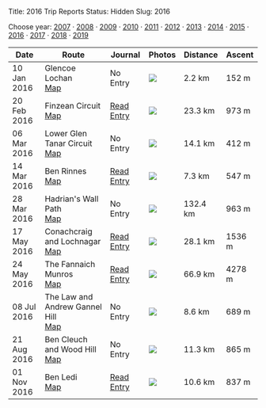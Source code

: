 Title: 2016 Trip Reports
Status: Hidden
Slug: 2016

<p>Choose year: <a href='/reports/2007/'>2007</a> &middot; <a href='/reports/2008/'>2008</a> &middot; <a href='/reports/2009/'>2009</a> &middot; <a href='/reports/2010/'>2010</a> &middot; <a href='/reports/2011/'>2011</a> &middot; <a href='/reports/2012/'>2012</a> &middot; <a href='/reports/2013/'>2013</a> &middot; <a href='/reports/2014/'>2014</a> &middot; <a href='/reports/2015/'>2015</a> &middot; <a href='/reports/2016/'>2016</a> &middot; <a href='/reports/2017/'>2017</a> &middot; <a href='/reports/2018/'>2018</a> &middot; <a href='/reports/2019/'>2019</a></p>



<table class='list'>
<thead>
<tr class='list'>
<th class='list'>Date</th>
<th class='list'>Route</th>
<th class='list'>Journal</th>
<th class='list'>Photos</th>
<th class='list'>Distance</th>
<th class='list'>Ascent</th>
</tr>
</thead>
<tbody>

<tr class='list'>
<td class='list'>10 Jan 2016</td>
<td class='list'>Glencoe Lochan<br /><a href='https://invertedworld.co.uk/trip/244'>Map</a></td>
<td class='list'>No Entry</td>
<td class='list'><a href='https://www.flickr.com/photos/black_friction/sets/72157676930443077'><img src='https://farm8.staticflickr.com/7878/46535727004_6946f381fb_s.jpg' ></a></td>
<td class='list'>2.2 km</td>
<td class='list'>152 m</td>
</tr>

<tr class='list'>
<td class='list'>20 Feb 2016</td>
<td class='list'>Finzean Circuit<br /><a href='https://invertedworld.co.uk/trip/440'>Map</a></td>
<td class='list'><a href='/blog/2016/02/finzean-circuit/'>Read Entry</a></td>
<td class='list'><a href='https://www.flickr.com/photos/black_friction/sets/72157664204000479'><img src='https://farm2.staticflickr.com/1462/24526474294_6a62ec885b_s.jpg' ></a></td>
<td class='list'>23.3 km</td>
<td class='list'>973 m</td>
</tr>

<tr class='list'>
<td class='list'>06 Mar 2016</td>
<td class='list'>Lower Glen Tanar Circuit<br /><a href='https://invertedworld.co.uk/trip/233'>Map</a></td>
<td class='list'>No Entry</td>
<td class='list'><a href='https://www.flickr.com/photos/black_friction/sets/72157665822168396'><img src='https://farm2.staticflickr.com/1620/25734519576_fac0b47861_s.jpg' ></a></td>
<td class='list'>14.1 km</td>
<td class='list'>412 m</td>
</tr>

<tr class='list'>
<td class='list'>14 Mar 2016</td>
<td class='list'>Ben Rinnes<br /><a href='https://invertedworld.co.uk/trip/229'>Map</a></td>
<td class='list'><a href='/blog/2016/03/ben-rinnes/'>Read Entry</a></td>
<td class='list'><a href='https://www.flickr.com/photos/black_friction/sets/72157666046716466'><img src='https://farm2.staticflickr.com/1604/25890688885_a6c837ed54_s.jpg' ></a></td>
<td class='list'>7.3 km</td>
<td class='list'>547 m</td>
</tr>

<tr class='list'>
<td class='list'>28 Mar 2016</td>
<td class='list'>Hadrian's Wall Path<br /><a href='https://invertedworld.co.uk/trip/222'>Map</a></td>
<td class='list'>No Entry</td>
<td class='list'><a href='https://www.flickr.com/photos/black_friction/sets/72157666769331216'><img src='https://farm2.staticflickr.com/1503/26042807340_5fa30eb7ea_s.jpg' ></a></td>
<td class='list'>132.4 km</td>
<td class='list'>963 m</td>
</tr>

<tr class='list'>
<td class='list'>17 May 2016</td>
<td class='list'>Conachcraig and Lochnagar<br /><a href='https://invertedworld.co.uk/trip/195'>Map</a></td>
<td class='list'><a href='/blog/2016/05/conachcraig-lochnagar/'>Read Entry</a></td>
<td class='list'><a href='https://www.flickr.com/photos/black_friction/sets/72157668264855191'><img src='https://farm8.staticflickr.com/7392/27094502985_c126c68885_s.jpg' ></a></td>
<td class='list'>28.1 km</td>
<td class='list'>1536 m</td>
</tr>

<tr class='list'>
<td class='list'>24 May 2016</td>
<td class='list'>The Fannaich Munros<br /><a href='https://invertedworld.co.uk/trip/437'>Map</a></td>
<td class='list'><a href='/blog/2016/05/fannaich-eight/'>Read Entry</a></td>
<td class='list'><a href='https://www.flickr.com/photos/black_friction/sets/72157666542599693'><img src='https://farm8.staticflickr.com/7339/26751690083_634618c3a7_s.jpg' ></a></td>
<td class='list'>66.9 km</td>
<td class='list'>4278 m</td>
</tr>

<tr class='list'>
<td class='list'>08 Jul 2016</td>
<td class='list'>The Law and Andrew Gannel Hill<br /><a href='https://invertedworld.co.uk/trip/439'>Map</a></td>
<td class='list'>No Entry</td>
<td class='list'><a href='https://www.flickr.com/photos/black_friction/sets/72157672512937750'><img src='https://farm9.staticflickr.com/8107/29573962236_8b7ab479bb_s.jpg' ></a></td>
<td class='list'>8.6 km</td>
<td class='list'>689 m</td>
</tr>

<tr class='list'>
<td class='list'>21 Aug 2016</td>
<td class='list'>Ben Cleuch and Wood Hill<br /><a href='https://invertedworld.co.uk/trip/438'>Map</a></td>
<td class='list'>No Entry</td>
<td class='list'><a href='https://www.flickr.com/photos/black_friction/sets/72157672512937750'><img src='https://farm9.staticflickr.com/8107/29573962236_8b7ab479bb_s.jpg' ></a></td>
<td class='list'>11.3 km</td>
<td class='list'>865 m</td>
</tr>

<tr class='list'>
<td class='list'>01 Nov 2016</td>
<td class='list'>Ben Ledi<br /><a href='https://invertedworld.co.uk/trip/463'>Map</a></td>
<td class='list'><a href='/blog/2016/11/ben-ledi/'>Read Entry</a></td>
<td class='list'><a href='https://www.flickr.com/photos/black_friction/sets/72157677080884874'><img src='https://farm3.staticflickr.com/2771/32932102621_8c37a1c991_s.jpg' ></a></td>
<td class='list'>10.6 km</td>
<td class='list'>837 m</td>
</tr>

</tbody></table>